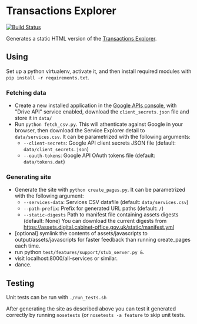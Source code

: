 Transactions Explorer
=====================

[![Build Status](https://travis-ci.org/alphagov/transactions-explorer.png?branch=master)](https://travis-ci.org/alphagov/transactions-explorer)

Generates a static HTML version of the [Transactions Explorer][tx].

[tx]: http://transactionsexplorer.cabinetoffice.gov.uk


Using
-----
Set up a python virtualenv, activate it, and then install required modules
with `pip install -r requirements.txt`.

### Fetching data

* Create a new installed application in the [Google APIs console][console],
with "Drive API" service enabled, download the `client_secrets.json` file
and store it in `data/`
* Run `python fetch_csv.py`. This will athenticate against Google in your browser, 
then download the Service Explorer detail to `data/services.csv`. It can be 
parametrized with the following arguments:
  * `--client-secrets`: Google API client secrets JSON file (default: `data/client_secrets.json`)
  * `--oauth-tokens`: Google API OAuth tokens file (default: `data/tokens.dat`)

[console]: https://code.google.com/apis/console/

### Generating site


* Generate the site with `python create_pages.py`. It can be parametrized with
the following argument:
  * `--services-data`: Services CSV datafile (default: `data/services.csv`)
  * `--path-prefix`: Prefix for generated URL paths (default: `/`)
  * `--static-digests` Path to manifest file containing assets digests (default: None) You can download the current digests from https://assets.digital.cabinet-office.gov.uk/static/manifest.yml
* [optional] symlink the contents of assets/javascripts to output/assets/javascripts 
for faster feedback than running create_pages each time.
* run python `test/features/support/stub_server.py &`. 
* visit localhost:8000/all-services or similar.
* dance.


Testing
-------
Unit tests can be run with `./run_tests.sh`

After generating the site as described above you can test
it generated correctly by running `nosetests` (or `nosetests -a feature`
to skip unit tests.

